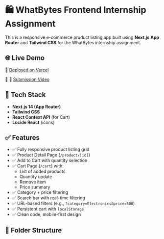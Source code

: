 # 🛍️ WhatBytes Frontend Internship Assignment

This is a responsive e-commerce product listing app built using **Next.js App Router** and **Tailwind CSS** for the WhatBytes internship assignment.

## 🌐 Live Demo

🔗 [Deployed on Vercel](https://crud-frontend-wb-bdxc.vercel.app/)

 🔗 🎥 [Submission Video](https://drive.google.com/file/d/1FeTrEy_WMt2veAiuKISml5Bsz_GedI4a/view?usp=sharing)

## 🔧 Tech Stack

- **Next.js 14 (App Router)**
- **Tailwind CSS**
- **React Context API** (for Cart)
- **Lucide React** (icons)

## ✅ Features

- ✅ Fully responsive product listing grid
- ✅ Product Detail Page (`/product/[id]`)
- ✅ Add to Cart with quantity selection
- ✅ Cart Page (`/cart`) with:
  - List of added products
  - Quantity update
  - Remove item
  - Price summary
- ✅ Category + price filtering
- ✅ Search bar with real-time filtering
- ✅ URL-based filters (e.g., `?category=Electronics&price=500`)
- ✅ Persistent cart with `localStorage`
- ✅ Clean code, mobile-first design

## 📁 Folder Structure

